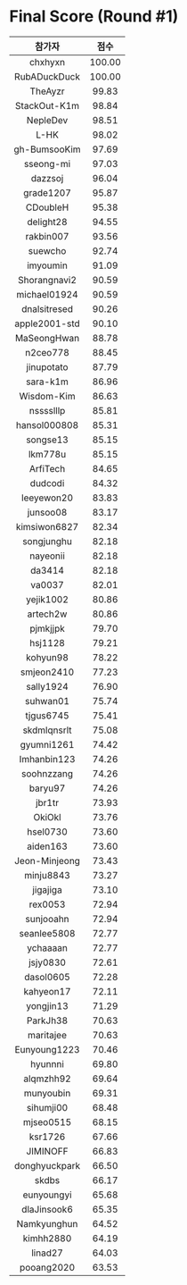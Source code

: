 Final Score (Round #1)
======================

| 참가자 | 점수 |
|:---:|:---:|
| chxhyxn | 100.00 |
| RubADuckDuck | 100.00 |
| TheAyzr | 99.83 |
| StackOut-K1m | 98.84 |
| NepleDev | 98.51 |
| L-HK | 98.02 |
| gh-BumsooKim | 97.69 |
| sseong-mi | 97.03 |
| dazzsoj | 96.04 |
| grade1207 | 95.87 |
| CDoubleH | 95.38 |
| delight28 | 94.55 |
| rakbin007 | 93.56 |
| suewcho | 92.74 |
| imyoumin | 91.09 |
| Shorangnavi2 | 90.59 |
| michael01924 | 90.59 |
| dnalsitresed | 90.26 |
| apple2001-std | 90.10 |
| MaSeongHwan | 88.78 |
| n2ceo778 | 88.45 |
| jinupotato | 87.79 |
| sara-k1m | 86.96 |
| Wisdom-Kim | 86.63 |
| nsssslllp | 85.81 |
| hansol000808 | 85.31 |
| songse13 | 85.15 |
| lkm778u | 85.15 |
| ArfiTech | 84.65 |
| dudcodi | 84.32 |
| leeyewon20 | 83.83 |
| junsoo08 | 83.17 |
| kimsiwon6827 | 82.34 |
| songjunghu | 82.18 |
| nayeonii | 82.18 |
| da3414 | 82.18 |
| va0037 | 82.01 |
| yejik1002 | 80.86 |
| artech2w | 80.86 |
| pjmkjjpk | 79.70 |
| hsj1128 | 79.21 |
| kohyun98 | 78.22 |
| smjeon2410 | 77.23 |
| sally1924 | 76.90 |
| suhwan01 | 75.74 |
| tjgus6745 | 75.41 |
| skdmlqnsrlt | 75.08 |
| gyumni1261 | 74.42 |
| Imhanbin123 | 74.26 |
| soohnzzang | 74.26 |
| baryu97 | 74.26 |
| jbr1tr | 73.93 |
| OkiOkl | 73.76 |
| hsel0730 | 73.60 |
| aiden163 | 73.60 |
| Jeon-Minjeong | 73.43 |
| minju8843 | 73.27 |
| jigajiga | 73.10 |
| rex0053 | 72.94 |
| sunjooahn | 72.94 |
| seanlee5808 | 72.77 |
| ychaaaan | 72.77 |
| jsjy0830 | 72.61 |
| dasol0605 | 72.28 |
| kahyeon17 | 72.11 |
| yongjin13 | 71.29 |
| ParkJh38 | 70.63 |
| maritajee | 70.63 |
| Eunyoung1223 | 70.46 |
| hyunnni | 69.80 |
| alqmzhh92 | 69.64 |
| munyoubin | 69.31 |
| sihumji00 | 68.48 |
| mjseo0515 | 68.15 |
| ksr1726 | 67.66 |
| JIMINOFF | 66.83 |
| donghyuckpark | 66.50 |
| skdbs | 66.17 |
| eunyoungyi | 65.68 |
| dlaJinsook6 | 65.35 |
| Namkyunghun | 64.52 |
| kimhh2880 | 64.19 |
| linad27 | 64.03 |
| pooang2020 | 63.53 |
